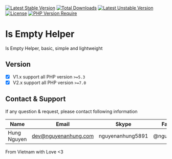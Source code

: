 [![Latest Stable Version](http://poser.pugx.org/nguyenanhung/is-empty-helper/v)](https://packagist.org/packages/nguyenanhung/is-empty-helper) [![Total Downloads](http://poser.pugx.org/nguyenanhung/is-empty-helper/downloads)](https://packagist.org/packages/nguyenanhung/is-empty-helper) [![Latest Unstable Version](http://poser.pugx.org/nguyenanhung/is-empty-helper/v/unstable)](https://packagist.org/packages/nguyenanhung/is-empty-helper) [![License](http://poser.pugx.org/nguyenanhung/is-empty-helper/license)](https://packagist.org/packages/nguyenanhung/is-empty-helper) [![PHP Version Require](http://poser.pugx.org/nguyenanhung/is-empty-helper/require/php)](https://packagist.org/packages/nguyenanhung/is-empty-helper)

# Is Empty Helper

Is Empty Helper, basic, simple and lightweight

## Version

- [x] V1.x support all PHP version `>=5.3`
- [x] V2.x support all PHP version `>=7.0`

## Contact & Support

If any question & request, please contact following information

| Name        | Email                | Skype            | Facebook      |
|-------------|----------------------|------------------|---------------|
| Hung Nguyen | dev@nguyenanhung.com | nguyenanhung5891 | @nguyenanhung |

From Vietnam with Love <3
